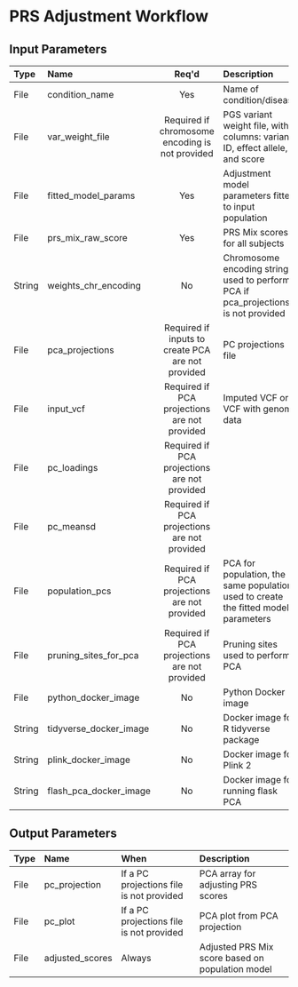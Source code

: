 # PRS Adjustment Workflow

## Input Parameters

| Type | Name | Req'd | Description | Default Value |
| :--- | :--- | :---: | :--- | :--- |
| File | condition_name | Yes | Name of condition/disease | |
| File | var_weight_file | Required if chromosome encoding is not provided | PGS variant weight file, with 3 columns: variant ID, effect allele, and score | |
| File | fitted_model_params | Yes | Adjustment model parameters fitted to input population | |
| File | prs_mix_raw_score | Yes | PRS Mix scores for all subjects | |
| String | weights_chr_encoding | No | Chromosome encoding string; used to perform PCA if pca_projections is not provided | |
| File | pca_projections | Required if inputs to create PCA are not provided | PC projections file | |
| File | input_vcf | Required if PCA projections are not provided | Imputed VCF or VCF with genome data | |
| File | pc_loadings | Required if PCA projections are not provided | | |
| File | pc_meansd | Required if PCA projections are not provided | | |
| File | population_pcs | Required if PCA projections are not provided | PCA for population, the same population used to create the fitted model parameters | |
| File | pruning_sites_for_pca | Required if PCA projections are not provided | Pruning sites used to perform PCA | |
| File | python_docker_image | No | Python Docker image | "python:3.9.10" |
| String | tidyverse_docker_image | No | Docker image for R tidyverse package | rocker/tidyverse@sha256:0adaf2b74b0aa79dada2e829481fa63207d15cd73fc1d8afc37e36b03778f7e1 |
| String | plink_docker_image | No | Docker image for Plink 2 | us.gcr.io/broad-dsde-methods/plink2_docker@sha256:4455bf22ada6769ef00ed0509b278130ed98b6172c91de69b5bc2045a60de124 |
| String | flash_pca_docker_image | No | Docker image for running flask PCA | us.gcr.io/broad-dsde-methods/flashpca_docker@sha256:2f3ff1614b00f9c8f271be85fd8875fbddccb7566712b537488d14a2526ccf7f |

## Output Parameters

| Type | Name | When | Description |
| :--- | :--- | :--- | :--- |
| File | pc_projection | If a PC projections file is not provided | PCA array for adjusting PRS scores |
| File | pc_plot | If a PC projections file is not provided | PCA plot from PCA projection |
| File | adjusted_scores | Always | Adjusted PRS Mix score based on population model |
